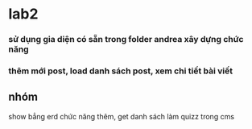 # lab2

### sử dụng gia diện có sẵn trong folder andrea xây dựng chức năng

### thêm mới post, load danh sách post, xem chi tiết bài viết

## nhóm

show bẳng erd
chức năng thêm, get danh sách
làm quizz trong cms
